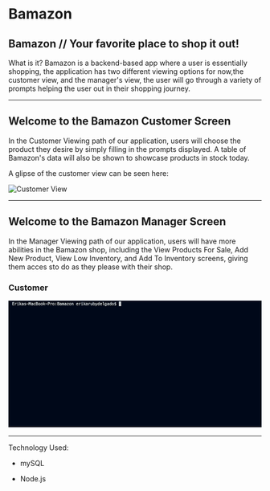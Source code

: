 # Bamazon

## Bamazon // Your favorite place to shop it out!

What is it? Bamazon is a backend-based app where a user is essentially shopping, the application has two different viewing options for now,the customer view, and the manager's view, the user will go through a variety of prompts helping the user out in their shopping journey.



-------------------
Welcome to the Bamazon Customer Screen
-------------------

In the Customer Viewing path of our application, users will choose the product they desire by simply filling in the prompts displayed. A table of Bamazon's data will also be shown to showcase products in stock today.

A glipse of the customer view can be seen here:

![Customer View](customer.gif)


-------------------
Welcome to the Bamazon Manager Screen
-------------------

In the Manager Viewing path of our application, users will have more abilities in the Bamazon shop, including the View Products For Sale, Add New Product, View Low Inventory, and Add To Inventory screens, giving them acces sto do as they please with their shop.


### Customer 
![Manager View](manager.gif)



-------------------

Technology Used:

* mySQL

* Node.js
